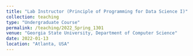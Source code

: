 ```yaml
---
title: "Lab Instructor (Principle of Programming for Data Science I)"
collection: teaching
type: "Undergraduate Course"
permalink: /teaching/2022_Spring_1301
venue: "Georgia State University, Department of Computer Science"
date: 2022-01-13
location: "Atlanta, USA"
---
```


<!-- This is a description of a teaching experience. You can use markdown like any other post.

# Heading 1

# Heading 2

# Heading 3 -->
